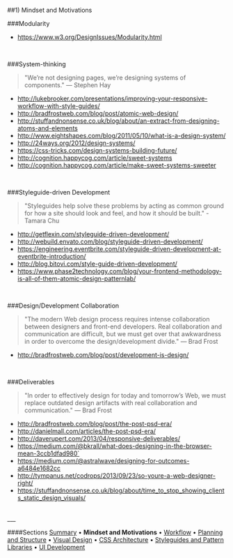 ##1) Mindset and Motivations

###Modularity
- https://www.w3.org/DesignIssues/Modularity.html

<br/>

###System-thinking
> "We’re not designing pages, we’re designing systems of components." — Stephen Hay  

- http://lukebrooker.com/presentations/improving-your-responsive-workflow-with-style-guides/
- http://bradfrostweb.com/blog/post/atomic-web-design/
- http://stuffandnonsense.co.uk/blog/about/an-extract-from-designing-atoms-and-elements
- http://www.eightshapes.com/blog/2011/05/10/what-is-a-design-system/
- http://24ways.org/2012/design-systems/
- https://css-tricks.com/design-systems-building-future/
- http://cognition.happycog.com/article/sweet-systems
- http://cognition.happycog.com/article/make-sweet-systems-sweeter

<br/>

###Styleguide-driven Development
> "Styleguides help solve these problems by acting as common ground for how a site should look and feel, and how it should be built." - Tamara Chu  

- http://getflexin.com/styleguide-driven-development/
- http://webuild.envato.com/blog/styleguide-driven-development/
- https://engineering.eventbrite.com/styleguide-driven-development-at-eventbrite-introduction/
- http://blog.bitovi.com/style-guide-driven-development/
- https://www.phase2technology.com/blog/your-frontend-methodology-is-all-of-them-atomic-design-patternlab/

</br>

###Design/Development Collaboration
> "The modern Web design process requires intense collaboration between designers and front-end developers. Real collaboration and communication are difficult, but we must get over that awkwardness in order to overcome the design/development divide." — Brad Frost  

- http://bradfrostweb.com/blog/post/development-is-design/

</br>

###Deliverables
> "In order to effectively design for today and tomorrow’s Web, we must replace outdated design artifacts with real collaboration and communication." — Brad Frost  

- http://bradfrostweb.com/blog/post/the-post-psd-era/
- http://danielmall.com/articles/the-post-psd-era/
- http://daverupert.com/2013/04/responsive-deliverables/
- https://medium.com/@bkrall/what-does-designing-in-the-browser-mean-3ccb1dfad980`
- https://medium.com/@astralwave/designing-for-outcomes-a6484e1682cc
- http://tympanus.net/codrops/2013/09/23/so-youre-a-web-designer-right/
- https://stuffandnonsense.co.uk/blog/about/time_to_stop_showing_clients_static_design_visuals/

<br/>
___

####Sections
[Summary](README.md) • **Mindset and Motivations** • [Workflow](workflow.md) • [Planning and Structure](planning-and-structure.md) • [Visual Design](visual-design.md) • [CSS Architecture](css-architecture.md) • [Styleguides and Pattern Libraries](styleguides-and-pattern-libraries.md) • [UI Development](ui-development.md)
